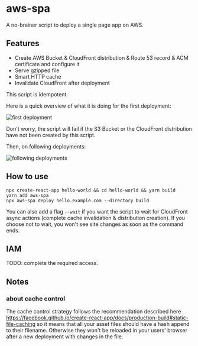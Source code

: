 # aws-spa

A no-brainer script to deploy a single page app on AWS.

## Features

- Create AWS Bucket & CloudFront distribution & Route 53 record & ACM certificate and configure it
- Serve gzipped file
- Smart HTTP cache
- Invalidate CloudFront after deployment

This script is idempotent.

Here is a quick overview of what it is doing for the first deployment:

![first deployment](https://raw.githubusercontent.com/nicgirault/aws-spa/master/docs/first-deployment.png)

Don't worry, the script will fail if the S3 Bucket or the CloudFront distribution have not been created by this script.

Then, on following deployments:

![following deployments](https://raw.githubusercontent.com/nicgirault/aws-spa/master/docs/next-deployments.png)

## How to use

```
npx create-react-app hello-world && cd hello-world && yarn build
yarn add aws-spa
npx aws-spa deploy hello.example.com --directory build
```

You can also add a flag `--wait` if you want the script to wait for CloudFront async actions (complete cache invalidation & distribution creation). If you choose not to wait, you won't see site changes as soon as the command ends.

## IAM

TODO: complete the required access.

## Notes

### about cache control

The cache control strategy follows the recommendation described here https://facebook.github.io/create-react-app/docs/production-build#static-file-caching so it means that all your asset files should have a hash append to their filename. Otherwise they won't be reloaded in your users' browser after a new deployment with changes in the file.
